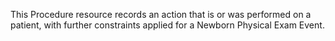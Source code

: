 This Procedure resource records an action that is or was performed on a patient, with further constraints applied for a Newborn Physical Exam Event.